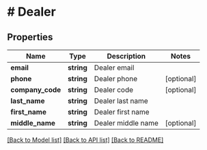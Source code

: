 # # Dealer

## Properties

Name | Type | Description | Notes
------------ | ------------- | ------------- | -------------
**email** | **string** | Dealer email |
**phone** | **string** | Dealer phone | [optional]
**company_code** | **string** | Dealer code | [optional]
**last_name** | **string** | Dealer last name |
**first_name** | **string** | Dealer first name |
**middle_name** | **string** | Dealer middle name | [optional]

[[Back to Model list]](../../README.md#models) [[Back to API list]](../../README.md#endpoints) [[Back to README]](../../README.md)
